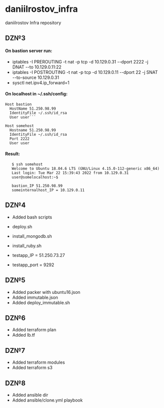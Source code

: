 # daniilrostov_infra
daniilrostov Infra repository


## DZ№3
#### On bastion server run:
- iptables -I PREROUTING -t nat -p tcp -d 10.129.0.31 --dport 2222 -j DNAT --to 10.129.0.11:22
- iptables -I POSTROUTING -t nat -p tcp -d 10.129.0.11 --dport 22 -j SNAT --to-source 10.129.0.31
- sysctl net.ipv4.ip_forward=1

#### On localhost in ~/.ssh/config:
```
Host bastion
  HostName 51.250.98.99
  IdentityFile ~/.ssh/id_rsa
  User user```

Host somehost
  Hostname 51.250.98.99
  IdentityFile ~/.ssh/id_rsa
  Port 2222
  User user
```
#### Result:
```
   $ ssh somehost
   Welcome to Ubuntu 18.04.6 LTS (GNU/Linux 4.15.0-112-generic x86_64)
   Last login: Tue Mar 22 15:39:43 2022 from 10.129.0.31
   user@somelocalhost:~$

   bastion_IP 51.250.98.99
   someinternalhost_IP = 10.129.0.11
```

## DZ№4

- Added bash scripts
- deploy.sh
- install_mongodb.sh
- install_ruby.sh

- testapp_IP = 51.250.73.27
- testapp_port = 9292

## DZ№5

- Added packer with ubuntu16.json
- Added immutable.json
- Added deploy_immutable.sh

## DZ№6

- Added terraform plan
- Added lb.tf

## DZ№7

- Added terraform modules
- Added terraform s3

## DZ№8

- Added ansible dir
- Added ansible/clone.yml playbook
